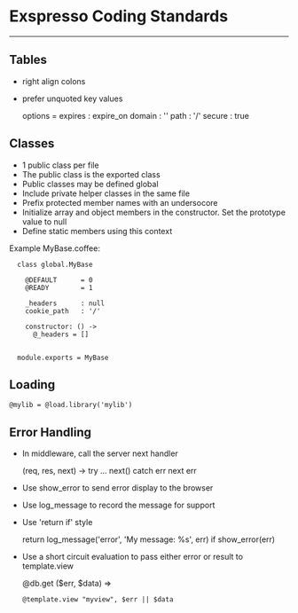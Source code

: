 # Exspresso Coding Standards
---

## Tables

  * right align colons
  * prefer unquoted key values


      options =
        expires : expire_on
        domain  : ''
        path    : '/'
        secure  : true


## Classes

  * 1 public class per file
  * The public class is the exported class
  * Public classes may be defined global
  * Include private helper classes in the same file
  * Prefix protected member names with an undersocore
  * Initialize array and object members in the constructor. Set the prototype value to null
  * Define static members using this context

  Example MyBase.coffee:

      class global.MyBase

        @DEFAULT      = 0
        @READY        = 1

        _headers      : null
        cookie_path   : '/'

        constructor: () ->
          @_headers = []


      module.exports = MyBase



## Loading


    @mylib = @load.library('mylib')



## Error Handling

  * In middleware, call the server next handler


      (req, res, next) ->
        try
          ...
          next()
        catch err
          next err

  * Use show_error to send error display to the browser
  * Use log_message to record the message for support
  * Use 'return if' style


      return log_message('error', 'My message: %s', err) if show_error(err)

  * Use a short circuit evaluation to pass either error or result to template.view


      @db.get ($err, $data) =>

        @template.view "myview", $err || $data




